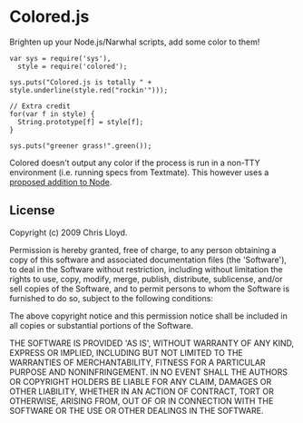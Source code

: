 # Colored.js

Brighten up your Node.js/Narwhal scripts, add some color to them!

    var sys = require('sys'),
      style = require('colored');

    sys.puts("Colored.js is totally " + style.underline(style.red("rockin'")));

    // Extra credit
    for(var f in style) {
      String.prototype[f] = style[f];
    }

    sys.puts("greener grass!".green());

Colored doesn't output any color if the process is run in a non-TTY environment (i.e. running specs from Textmate). This however uses a [proposed addition to Node](http://github.com/chrislloyd/node/commit/d5a439c4d99a904ac9bf52c458682891cce5ccc6).

## License

Copyright (c) 2009 Chris Lloyd.

Permission is hereby granted, free of charge, to any person obtaining a copy of this software and associated documentation files (the 'Software'), to deal in the Software without restriction, including without limitation the rights to use, copy, modify, merge, publish, distribute, sublicense, and/or sell copies of the Software, and to permit persons to whom the Software is furnished to do so, subject to the following conditions:

The above copyright notice and this permission notice shall be included in all copies or substantial portions of the Software.

THE SOFTWARE IS PROVIDED 'AS IS', WITHOUT WARRANTY OF ANY KIND, EXPRESS OR IMPLIED, INCLUDING BUT NOT LIMITED TO THE WARRANTIES OF MERCHANTABILITY, FITNESS FOR A PARTICULAR PURPOSE AND NONINFRINGEMENT. IN NO EVENT SHALL THE AUTHORS OR COPYRIGHT HOLDERS BE LIABLE FOR ANY CLAIM, DAMAGES OR OTHER LIABILITY, WHETHER IN AN ACTION OF CONTRACT, TORT OR OTHERWISE, ARISING FROM, OUT OF OR IN CONNECTION WITH THE SOFTWARE OR THE USE OR OTHER DEALINGS IN THE SOFTWARE.
